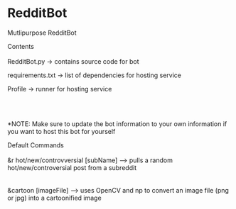 # RedditBot
Mutlipurpose RedditBot

Contents <br><br>
RedditBot.py -> contains source code for bot

requirements.txt -> list of dependencies for hosting service

Profile -> runner for hosting service

<br>
<br>

*NOTE: Make sure to update the bot information to your own information if you want to host this bot for yourself

Default Commands
<br>
<br>
&r hot/new/controvversial [subName] --> pulls a random hot/new/controversial post from a subreddit
<br>
<br>
<br>
&cartoon [imageFile] --> uses OpenCV and np to convert an image file (png or jpg) into a cartoonified image 
